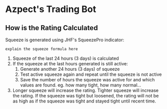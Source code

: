 # Azpect's Trading Bot


## How is the Rating Calculated

Squeeze is generated using JHF's SqueezePro indicator:

`explain the squeeze formula here`

1. Squeeze of the last 24 hours (3 days) is calculated
2. If the squeeze at the last hours generated is still active:
    1. Generate another 24 hours (3 days) of squeeze
    2. Test active squeeze again and repeat until the squeeze is not active
    3. Save the number of hours the squeeze was active for and which values 
       are found. eg. how many tight, how many normal...
3. Longer squeeze will increase the rating. Tighter squeeze will increase the 
   rating. If the squeeze was tight but loosened, the rating will not be as 
   high as if the squeeze was tight and stayed tight until recent time.

